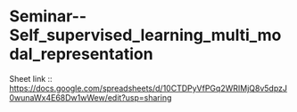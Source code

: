 # Seminar--Self_supervised_learning_multi_modal_representation


Sheet link :: https://docs.google.com/spreadsheets/d/10CTDPyVfPGq2WRIMjQ8v5dpzJ0wunaWx4E68Dw1wWew/edit?usp=sharing
